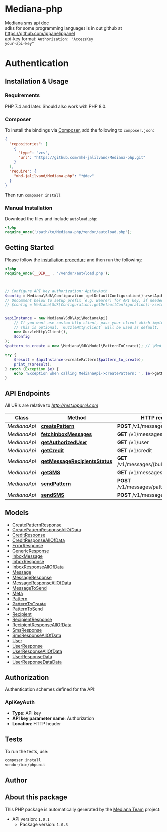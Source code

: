 # Mediana-php

Mediana sms api doc </br>  sdks for some programming languages is in out github at https://github.com/ippanelippanel </br> api-key format: <code>Authorization: \"AccessKey your-api-key\"</code>

# Authentication

<!-- ReDoc-Inject: <security-definitions> -->


## Installation & Usage

### Requirements

PHP 7.4 and later.
Should also work with PHP 8.0.

### Composer

To install the bindings via [Composer](https://getcomposer.org/), add the following to `composer.json`:

```json
{
  "repositories": [
    {
      "type": "vcs",
      "url": "https://github.com/mhd-jalilvand/Mediana-php.git"
    }
  ],
  "require": {
    "mhd-jalilvand/Mediana-php": "*@dev"
  }
}
```

Then run `composer install`

### Manual Installation

Download the files and include `autoload.php`:

```php
<?php
require_once('/path/to/Mediana-php/vendor/autoload.php');
```

## Getting Started

Please follow the [installation procedure](#installation--usage) and then run the following:

```php
<?php
require_once(__DIR__ . '/vendor/autoload.php');



// Configure API key authorization: ApiKeyAuth
$config = Mediana\Sdk\Configuration::getDefaultConfiguration()->setApiKey('Authorization', 'YOUR_API_KEY');
// Uncomment below to setup prefix (e.g. Bearer) for API key, if needed
// $config = Mediana\Sdk\Configuration::getDefaultConfiguration()->setApiKeyPrefix('Authorization', 'Bearer');


$apiInstance = new Mediana\Sdk\Api\MedianaApi(
    // If you want use custom http client, pass your client which implements `GuzzleHttp\ClientInterface`.
    // This is optional, `GuzzleHttp\Client` will be used as default.
    new GuzzleHttp\Client(),
    $config
);
$pattern_to_create = new \Mediana\Sdk\Model\PatternToCreate(); // \Mediana\Sdk\Model\PatternToCreate | parameters

try {
    $result = $apiInstance->createPattern($pattern_to_create);
    print_r($result);
} catch (Exception $e) {
    echo 'Exception when calling MedianaApi->createPattern: ', $e->getMessage(), PHP_EOL;
}

```

## API Endpoints

All URIs are relative to *http://rest.ippanel.com*

Class | Method | HTTP request | Description
------------ | ------------- | ------------- | -------------
*MedianaApi* | [**createPattern**](docs/Api/MedianaApi.md#createpattern) | **POST** /v1/messages/patterns | 
*MedianaApi* | [**fetchInboxMessages**](docs/Api/MedianaApi.md#fetchinboxmessages) | **GET** /v1/messages/inbox | 
*MedianaApi* | [**getAuthorizedUser**](docs/Api/MedianaApi.md#getauthorizeduser) | **GET** /v1/user | 
*MedianaApi* | [**getCredit**](docs/Api/MedianaApi.md#getcredit) | **GET** /v1/credit | 
*MedianaApi* | [**getMessageRecipientsStatus**](docs/Api/MedianaApi.md#getmessagerecipientsstatus) | **GET** /v1/messages/{bulk_id}/recipients | 
*MedianaApi* | [**getSMS**](docs/Api/MedianaApi.md#getsms) | **GET** /v1/messages/{bulk_id} | 
*MedianaApi* | [**sendPattern**](docs/Api/MedianaApi.md#sendpattern) | **POST** /v1/messages/patterns/send | 
*MedianaApi* | [**sendSMS**](docs/Api/MedianaApi.md#sendsms) | **POST** /v1/messages | 

## Models

- [CreatePatternResponse](docs/Model/CreatePatternResponse.md)
- [CreatePatternResponseAllOfData](docs/Model/CreatePatternResponseAllOfData.md)
- [CreditResponse](docs/Model/CreditResponse.md)
- [CreditResponseAllOfData](docs/Model/CreditResponseAllOfData.md)
- [ErrorResponse](docs/Model/ErrorResponse.md)
- [GenericResponse](docs/Model/GenericResponse.md)
- [InboxMessage](docs/Model/InboxMessage.md)
- [InboxResponse](docs/Model/InboxResponse.md)
- [InboxResponseAllOfData](docs/Model/InboxResponseAllOfData.md)
- [Message](docs/Model/Message.md)
- [MessageResponse](docs/Model/MessageResponse.md)
- [MessageResponseAllOfData](docs/Model/MessageResponseAllOfData.md)
- [MessageToSend](docs/Model/MessageToSend.md)
- [Meta](docs/Model/Meta.md)
- [Pattern](docs/Model/Pattern.md)
- [PatternToCreate](docs/Model/PatternToCreate.md)
- [PatternToSend](docs/Model/PatternToSend.md)
- [Recipient](docs/Model/Recipient.md)
- [RecipientResponse](docs/Model/RecipientResponse.md)
- [RecipientResponseAllOfData](docs/Model/RecipientResponseAllOfData.md)
- [SmsResponse](docs/Model/SmsResponse.md)
- [SmsResponseAllOfData](docs/Model/SmsResponseAllOfData.md)
- [User](docs/Model/User.md)
- [UserResponse](docs/Model/UserResponse.md)
- [UserResponseAllOfData](docs/Model/UserResponseAllOfData.md)
- [UserResponseData](docs/Model/UserResponseData.md)
- [UserResponseDataData](docs/Model/UserResponseDataData.md)

## Authorization

Authentication schemes defined for the API:
### ApiKeyAuth

- **Type**: API key
- **API key parameter name**: Authorization
- **Location**: HTTP header


## Tests

To run the tests, use:

```bash
composer install
vendor/bin/phpunit
```

## Author



## About this package

This PHP package is automatically generated by the [Mediana Team](https://mediana.ir) project:

- API version: `1.0.1`
    - Package version: `1.0.3`
